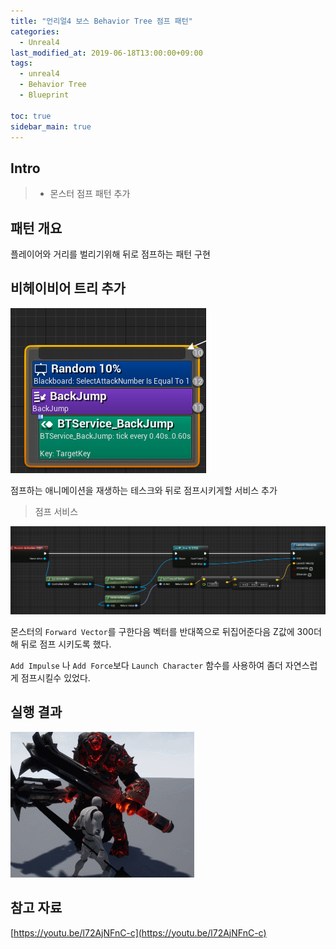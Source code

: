 ```yaml
---
title: "언리얼4 보스 Behavior Tree 점프 패턴"
categories: 
  - Unreal4
last_modified_at: 2019-06-18T13:00:00+09:00
tags: 
  - unreal4 
  - Behavior Tree
  - Blueprint

toc: true
sidebar_main: true
---
```


## Intro

> - 몬스터 점프 패턴 추가

## 패턴 개요

플레이어와 거리를 벌리기위해 뒤로 점프하는 패턴 구현

## 비헤이비어 트리 추가

![2](https://github.com/lesslate/lesslate.github.io/blob/master/assets/img/Unreal/BackJump/2.png?raw=true)

점프하는 애니메이션을 재생하는 테스크와 뒤로 점프시키게할 서비스 추가

> 점프 서비스

![1](https://github.com/lesslate/lesslate.github.io/blob/master/assets/img/Unreal/BackJump/1.png?raw=true)

몬스터의 `Forward Vector`를 구한다음 벡터를 반대쪽으로 뒤집어준다음 Z값에 300더해 뒤로 점프 시키도록 했다.

`Add Impulse` 나 `Add Force`보다 `Launch Character` 함수를 사용하여 좀더 자연스럽게 점프시킬수 있었다.

## 실행 결과

![GIF](https://github.com/lesslate/lesslate.github.io/blob/master/assets/img/Unreal/BackJump/GIF.gif?raw=true)

## 참고 자료

[https://youtu.be/l72AjNFnC-c](https://youtu.be/l72AjNFnC-c)